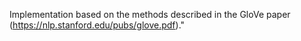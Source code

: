 Implementation based on the methods described in the GloVe paper (https://nlp.stanford.edu/pubs/glove.pdf)."